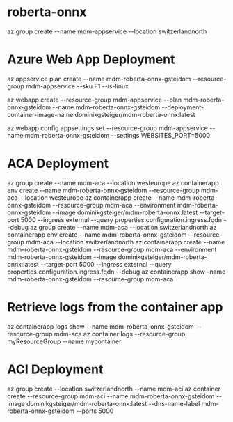 # roberta-onnx
az group create --name mdm-appservice --location switzerlandnorth
# Azure Web App Deployment
az appservice plan create --name mdm-roberta-onnx-gsteidom --resource-group mdm-appservice --sku F1 --is-linux

az webapp create --resource-group mdm-appservice --plan mdm-roberta-onnx-gsteidom --name mdm-roberta-onnx-gsteidom --deployment-container-image-name dominikgsteiger/mdm-roberta-onnx:latest

az webapp config appsettings set --resource-group mdm-appservice --name mdm-roberta-onnx-gsteidom --settings WEBSITES_PORT=5000
# ACA Deployment 
az group create --name mdm-aca --location westeurope
az containerapp env create --name mdm-roberta-onnx-gsteidom --resource-group mdm-aca --location westeurope
az containerapp create --name mdm-roberta-onnx-gsteidom --resource-group mdm-aca --environment mdm-roberta-onnx-gsteidom --image dominikgsteiger/mdm-roberta-onnx:latest --target-port 5000 --ingress external --query properties.configuration.ingress.fqdn --debug
az group create --name mdm-aca --location switzerlandnorth
az containerapp env create --name mdm-roberta-onnx-gsteidom --resource-group mdm-aca --location switzerlandnorth
az containerapp create --name mdm-roberta-onnx-gsteidom --resource-group mdm-aca --environment mdm-roberta-onnx-gsteidom --image dominikgsteiger/mdm-roberta-onnx:latest --target-port 5000 --ingress external --query properties.configuration.ingress.fqdn --debug
az containerapp show -name mdm-roberta-onnx-gsteidom --resource-group mdm-aca
# Retrieve logs from the container app
az containerapp logs show --name mdm-roberta-onnx-gsteidom --resource-group mdm-aca
az container logs --resource-group myResourceGroup --name mycontainer

# ACI Deployment 
az group create --location switzerlandnorth --name mdm-aci
az container create --resource-group mdm-aci --name mdm-roberta-onnx-gsteidom --image dominikgsteiger/mdm-roberta-onnx:latest  --dns-name-label mdm-roberta-onnx-gsteidom --ports 5000
